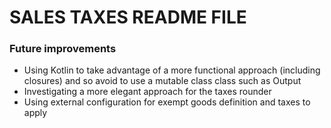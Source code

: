 # SALES TAXES README FILE #

### Future improvements ###
- Using Kotlin to take advantage of a more functional approach (including closures) and so avoid to use a mutable class
 class such as Output 
- Investigating a more elegant approach for the taxes rounder
- Using external configuration for exempt goods definition and taxes to apply